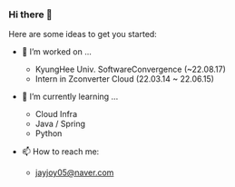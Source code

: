 ### Hi there 👋



Here are some ideas to get you started:

- 🔭 I’m worked on ...
  - KyungHee Univ. SoftwareConvergence (~22.08.17)
  - Intern in Zconverter Cloud (22.03.14 ~ 22.06.15)
- 🌱 I’m currently learning ...
  - Cloud Infra
  - Java / Spring
  - Python

- 📫 How to reach me:
  - jayjoy05@naver.com


